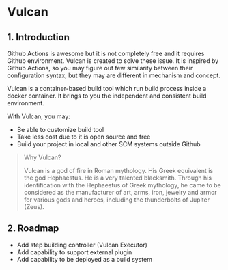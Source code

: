 # Vulcan

## 1. Introduction

Github Actions is awesome but it is not completely free and it requires Github environment. Vulcan is created to solve these issue. It is inspired by Github Actions, so you may figure out few similarity between their configuration syntax, but they may are different in mechanism and concept.

Vulcan is a container-based build tool which run build process inside a docker container. It brings to you the independent and consistent build environment.

With Vulcan, you may:
- Be able to customize build tool
- Take less cost due to it is open source and free
- Build your project in local and other SCM systems outside Github

> Why Vulcan?
>
> Vulcan is a god of fire in Roman mythology. His Greek equivalent is the god Hephaestus. He is a very talented blacksmith. Through his identification with the Hephaestus of Greek mythology, he came to be considered as the manufacturer of art, arms, iron, jewelry and armor for various gods and heroes, including the thunderbolts of Jupiter (Zeus).

## 2. Roadmap

- Add step building controller (Vulcan Executor)
- Add capability to support external plugin
- Add capability to be deployed as a build system

